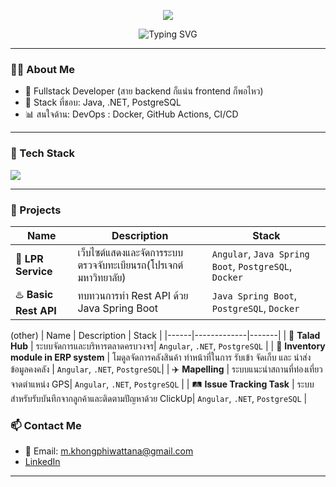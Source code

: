 <p align="center">
  <img src="https://capsule-render.vercel.app/api?type=waving&color=0:00C9FF,100:92FE9D&height=200&section=header&text=Hi%20I'm%20Pond&fontSize=40&fontColor=red" />
</p>

<p align="center">
  <img src="https://readme-typing-svg.demolab.com?font=Fira+Code&pause=1000&width=435&lines=Fullstack+Dev+%F0%9F%92%BB;Backend+Lover+%F0%9F%A7%AA" alt="Typing SVG" />
</p>

---

### 👨‍💻 About Me

- 🧠 Fullstack Developer (สาย backend ก็แน่น frontend ก็พอไหว)
- 🔧 Stack ที่ชอบ: Java, .NET, PostgreSQL
- 📊 สนใจด้าน: DevOps : Docker, GitHub Actions, CI/CD

---

### 🧰 Tech Stack

<img src="https://skillicons.dev/icons?i=,java,dotnet,cs,angular,react,postgres,docker,github" />

---

### 🚀 Projects

| Name | Description | Stack |
|------|-------------|-------|
| 🧠 **LPR Service** | เว็บไซต์แสดงและจัดการระบบตรวจจับทะเบียนรถ(โปรเจกต์มหาวิทยาลัย) | `Angular`, `Java Spring Boot`, `PostgreSQL`, `Docker` |
| ♨️ **Basic Rest API** | ทบทวนการทำ Rest API ด้วย Java Spring Boot| `Java Spring Boot`, `PostgreSQL`, `Docker` |

(other)
| Name | Description | Stack |
|------|-------------|-------|
| 🔖 **Talad Hub** | ระบบจัดการและบริหารตลาดครบวงจร| `Angular`, `.NET`, `PostgreSQL` |
| 🧠 **Inventory module in ERP system** | โมดูลจัดการคลังสินค้า ทำหน้าที่ในการ รับเข้า จัดเก็บ และ นำส่ง ข้อมูลคงคลัง | `Angular`, `.NET`, `PostgreSQL`|
| ✈️ **Mapelling** | ระบบแนะนำสถานที่ท่องเที่ยวจาดตำแหน่ง GPS| `Angular`, `.NET`, `PostgreSQL` |
| 🛤️ **Issue Tracking Task** | ระบบสำหรับรับบันทึกจากลูกค้าและติดตามปัญหาด้วย ClickUp| `Angular`, `.NET`, `PostgreSQL` |

### 📫 Contact Me

- 📧 Email: m.khongphiwattana@gmail.com
- [LinkedIn](https://www.linkedin.com/in/mongkon-khongphiwatthana-13965b2b0)

---

<p align="center">
  <img src="https://komarev.com/ghpvc/?username=Mongkol30&style=flat-square&color=blue" alt=""/>
</p>
